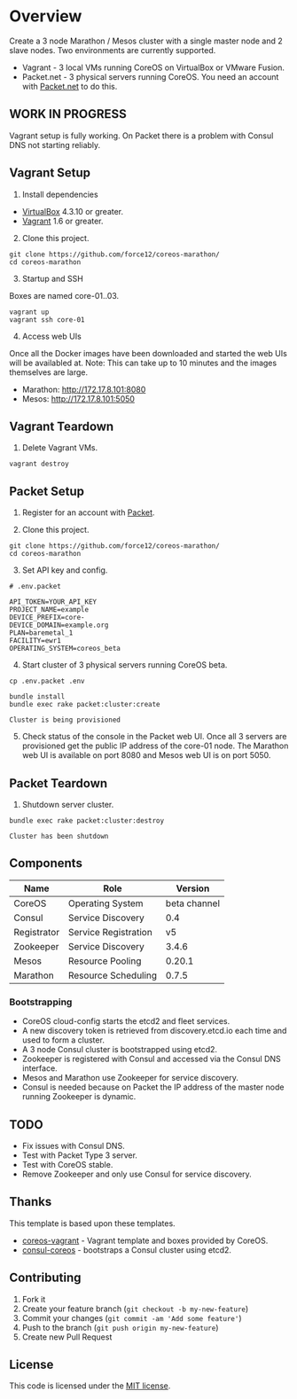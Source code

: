 # Overview

Create a 3 node Marathon / Mesos cluster with a single master node and 2 slave nodes. Two environments are currently supported.

* Vagrant    - 3 local VMs running CoreOS on VirtualBox or VMware Fusion.
* Packet.net - 3 physical servers running CoreOS. You need an account with [Packet.net](https://packet.net) to do this.

## WORK IN PROGRESS

Vagrant setup is fully working. On Packet there is a problem with Consul DNS not starting reliably.

## Vagrant Setup

1) Install dependencies

* [VirtualBox](https://www.virtualbox.org/) 4.3.10 or greater.
* [Vagrant](https://www.vagrantup.com/downloads.html) 1.6 or greater.

2) Clone this project.

```
git clone https://github.com/force12/coreos-marathon/
cd coreos-marathon
```

3) Startup and SSH

Boxes are named core-01..03.

```
vagrant up
vagrant ssh core-01
```

4) Access web UIs

Once all the Docker images have been downloaded and started the web UIs will be availabled at.
Note: This can take up to 10 minutes and the images themselves are large.

* Marathon: http://172.17.8.101:8080
* Mesos: http://172.17.8.101:5050

## Vagrant Teardown

1) Delete Vagrant VMs.

```
vagrant destroy
```

## Packet Setup

1) Register for an account with [Packet](https://packet.net).

2) Clone this project.

```
git clone https://github.com/force12/coreos-marathon/
cd coreos-marathon
```

3) Set API key and config.

```
# .env.packet

API_TOKEN=YOUR_API_KEY
PROJECT_NAME=example
DEVICE_PREFIX=core-
DEVICE_DOMAIN=example.org
PLAN=baremetal_1
FACILITY=ewr1
OPERATING_SYSTEM=coreos_beta
```

4) Start cluster of 3 physical servers running CoreOS beta.

```
cp .env.packet .env

bundle install
bundle exec rake packet:cluster:create

Cluster is being provisioned
```

5) Check status of the console in the Packet web UI. Once all 3 servers are provisioned
get the public IP address of the core-01 node. The Marathon web UI is available on port 8080 and Mesos web UI is on port 5050.

## Packet Teardown

1) Shutdown server cluster.

```
bundle exec rake packet:cluster:destroy

Cluster has been shutdown
```

## Components

| Name        | Role                  | Version
| ------------|-----------------------|-------------
| CoreOS      | Operating System      | beta channel
| Consul      | Service Discovery     | 0.4
| Registrator | Service Registration  | v5
| Zookeeper   | Service Discovery     | 3.4.6
| Mesos       | Resource Pooling      | 0.20.1
| Marathon    | Resource Scheduling   | 0.7.5

### Bootstrapping

* CoreOS cloud-config starts the etcd2 and fleet services.
* A new discovery token is retrieved from discovery.etcd.io each time and used to form a cluster.
* A 3 node Consul cluster is bootstrapped using etcd2.
* Zookeeper is registered with Consul and accessed via the Consul DNS interface.
* Mesos and Marathon use Zookeeper for service discovery.
* Consul is needed because on Packet the IP address of the master node running Zookeeper is dynamic.

## TODO

* Fix issues with Consul DNS.
* Test with Packet Type 3 server.
* Test with CoreOS stable.
* Remove Zookeeper and only use Consul for service discovery.

## Thanks

This template is based upon these templates.

* [coreos-vagrant](https://github.com/coreos/coreos-vagrant) - Vagrant template and boxes provided by CoreOS.
* [consul-coreos](https://github.com/democracyworks/consul-coreos) - bootstraps a Consul cluster using etcd2.

## Contributing

1. Fork it
2. Create your feature branch (`git checkout -b my-new-feature`)
3. Commit your changes (`git commit -am 'Add some feature'`)
4. Push to the branch (`git push origin my-new-feature`)
5. Create new Pull Request

## License

This code is licensed under the [MIT license](LICENSE).
